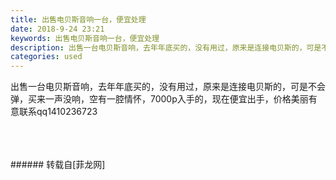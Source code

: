 ```yaml
---
title: 出售电贝斯音响一台，便宜处理
date: 2018-9-24 23:21
keywords: 出售电贝斯音响一台，便宜处理
description: 出售一台电贝斯音响，去年年底买的，没有用过，原来是连接电贝斯的，可是不会弹，买来一声没响，空有一腔情怀，7000p入手的，现在便宜出手，价格美丽有意联系qq1410236723
categories: used
---
```

<td class="t_f" id="postmessage_1874169">

出售一台电贝斯音响，去年年底买的，没有用过，原来是连接电贝斯的，可是不会弹，买来一声没响，空有一腔情怀，7000p入手的，现在便宜出手，价格美丽有意联系qq1410236723<br/>
<img alt="" border="0" class="zoom" data-cf-modified-4b378e98e886515f153f7da1-="" file="http://www.flw.ph/data/appbyme/upload/image/201809/24/AZ8cCWQt6Ddb.jpg" id="aimg_C80rE" lazyloadthumb="1" onclick="" onmouseover="" src="http://www.flw.ph/data/appbyme/upload/image/201809/24/AZ8cCWQt6Ddb.jpg"/><br/>
<br/>
<img alt="" border="0" class="zoom" data-cf-modified-4b378e98e886515f153f7da1-="" file="http://www.flw.ph/data/appbyme/upload/image/201809/24/5YA9r2UtHQ1D.jpg" id="aimg_sKULo" lazyloadthumb="1" onclick="" onmouseover="" src="http://www.flw.ph/data/appbyme/upload/image/201809/24/5YA9r2UtHQ1D.jpg"/><br/>
<br/>
<img alt="" border="0" class="zoom" data-cf-modified-4b378e98e886515f153f7da1-="" file="http://www.flw.ph/data/appbyme/upload/image/201809/24/2VFDCXOr2Kdt.jpg" id="aimg_M22Z2" lazyloadthumb="1" onclick="" onmouseover="" src="http://www.flw.ph/data/appbyme/upload/image/201809/24/2VFDCXOr2Kdt.jpg"/><br/>
<br/>
</td>
###### 转载自[菲龙网]